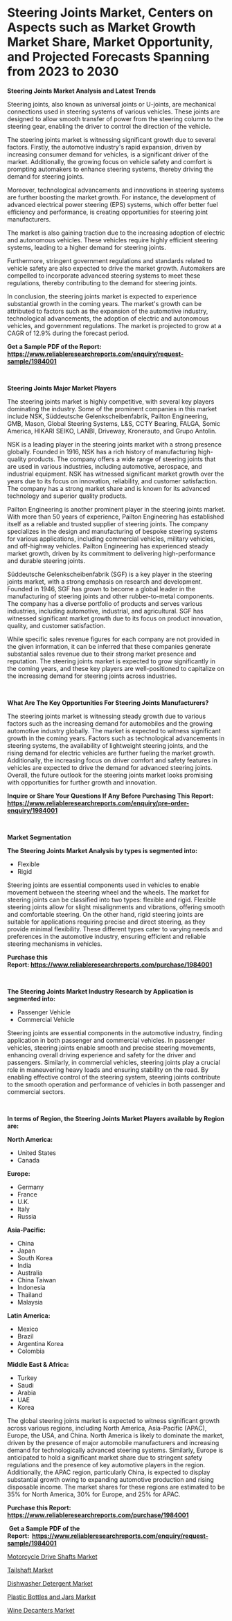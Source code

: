 <p><h1>Steering Joints Market, Centers on Aspects such as Market Growth Market Share, Market Opportunity, and Projected Forecasts Spanning from 2023 to 2030</h1></p><p><strong>Steering Joints Market Analysis and Latest Trends</strong></p>
<p><p>Steering joints, also known as universal joints or U-joints, are mechanical connections used in steering systems of various vehicles. These joints are designed to allow smooth transfer of power from the steering column to the steering gear, enabling the driver to control the direction of the vehicle.</p><p>The steering joints market is witnessing significant growth due to several factors. Firstly, the automotive industry's rapid expansion, driven by increasing consumer demand for vehicles, is a significant driver of the market. Additionally, the growing focus on vehicle safety and comfort is prompting automakers to enhance steering systems, thereby driving the demand for steering joints.</p><p>Moreover, technological advancements and innovations in steering systems are further boosting the market growth. For instance, the development of advanced electrical power steering (EPS) systems, which offer better fuel efficiency and performance, is creating opportunities for steering joint manufacturers.</p><p>The market is also gaining traction due to the increasing adoption of electric and autonomous vehicles. These vehicles require highly efficient steering systems, leading to a higher demand for steering joints.</p><p>Furthermore, stringent government regulations and standards related to vehicle safety are also expected to drive the market growth. Automakers are compelled to incorporate advanced steering systems to meet these regulations, thereby contributing to the demand for steering joints.</p><p>In conclusion, the steering joints market is expected to experience substantial growth in the coming years. The market's growth can be attributed to factors such as the expansion of the automotive industry, technological advancements, the adoption of electric and autonomous vehicles, and government regulations. The market is projected to grow at a CAGR of 12.9% during the forecast period.</p></p>
<p><strong>Get a Sample PDF of the Report:&nbsp; <a href="https://www.reliableresearchreports.com/enquiry/request-sample/1984001">https://www.reliableresearchreports.com/enquiry/request-sample/1984001</a></strong></p>
<p>&nbsp;</p>
<p><strong>Steering Joints Major Market Players</strong></p>
<p><p>The steering joints market is highly competitive, with several key players dominating the industry. Some of the prominent companies in this market include NSK, Süddeutsche Gelenkscheibenfabrik, Pailton Engineering, GMB, Mason, Global Steering Systems, L&S, CCTY Bearing, FALGA, Somic America, HIKARI SEIKO, LANBI, Driveway, Kronerauto, and Grupo Antolin. </p><p>NSK is a leading player in the steering joints market with a strong presence globally. Founded in 1916, NSK has a rich history of manufacturing high-quality products. The company offers a wide range of steering joints that are used in various industries, including automotive, aerospace, and industrial equipment. NSK has witnessed significant market growth over the years due to its focus on innovation, reliability, and customer satisfaction. The company has a strong market share and is known for its advanced technology and superior quality products.</p><p>Pailton Engineering is another prominent player in the steering joints market. With more than 50 years of experience, Pailton Engineering has established itself as a reliable and trusted supplier of steering joints. The company specializes in the design and manufacturing of bespoke steering systems for various applications, including commercial vehicles, military vehicles, and off-highway vehicles. Pailton Engineering has experienced steady market growth, driven by its commitment to delivering high-performance and durable steering joints.</p><p>Süddeutsche Gelenkscheibenfabrik (SGF) is a key player in the steering joints market, with a strong emphasis on research and development. Founded in 1946, SGF has grown to become a global leader in the manufacturing of steering joints and other rubber-to-metal components. The company has a diverse portfolio of products and serves various industries, including automotive, industrial, and agricultural. SGF has witnessed significant market growth due to its focus on product innovation, quality, and customer satisfaction.</p><p>While specific sales revenue figures for each company are not provided in the given information, it can be inferred that these companies generate substantial sales revenue due to their strong market presence and reputation. The steering joints market is expected to grow significantly in the coming years, and these key players are well-positioned to capitalize on the increasing demand for steering joints across industries.</p></p>
<p>&nbsp;</p>
<p><strong>What Are The Key Opportunities For Steering Joints Manufacturers?</strong></p>
<p><p>The steering joints market is witnessing steady growth due to various factors such as the increasing demand for automobiles and the growing automotive industry globally. The market is expected to witness significant growth in the coming years. Factors such as technological advancements in steering systems, the availability of lightweight steering joints, and the rising demand for electric vehicles are further fueling the market growth. Additionally, the increasing focus on driver comfort and safety features in vehicles are expected to drive the demand for advanced steering joints. Overall, the future outlook for the steering joints market looks promising with opportunities for further growth and innovation.</p></p>
<p><strong>Inquire or Share Your Questions If Any Before Purchasing This Report: <a href="https://www.reliableresearchreports.com/enquiry/pre-order-enquiry/1984001">https://www.reliableresearchreports.com/enquiry/pre-order-enquiry/1984001</a></strong></p>
<p>&nbsp;</p>
<p><strong>Market Segmentation</strong></p>
<p><strong>The Steering Joints Market Analysis by types is segmented into:</strong></p>
<p><ul><li>Flexible</li><li>Rigid</li></ul></p>
<p><p>Steering joints are essential components used in vehicles to enable movement between the steering wheel and the wheels. The market for steering joints can be classified into two types: flexible and rigid. Flexible steering joints allow for slight misalignments and vibrations, offering smooth and comfortable steering. On the other hand, rigid steering joints are suitable for applications requiring precise and direct steering, as they provide minimal flexibility. These different types cater to varying needs and preferences in the automotive industry, ensuring efficient and reliable steering mechanisms in vehicles.</p></p>
<p><strong>Purchase this Report:&nbsp;<a href="https://www.reliableresearchreports.com/purchase/1984001">https://www.reliableresearchreports.com/purchase/1984001</a></strong></p>
<p>&nbsp;</p>
<p><strong>The Steering Joints Market Industry Research by Application is segmented into:</strong></p>
<p><ul><li>Passenger Vehicle</li><li>Commercial Vehicle</li></ul></p>
<p><p>Steering joints are essential components in the automotive industry, finding application in both passenger and commercial vehicles. In passenger vehicles, steering joints enable smooth and precise steering movements, enhancing overall driving experience and safety for the driver and passengers. Similarly, in commercial vehicles, steering joints play a crucial role in maneuvering heavy loads and ensuring stability on the road. By enabling effective control of the steering system, steering joints contribute to the smooth operation and performance of vehicles in both passenger and commercial sectors.</p></p>
<p>&nbsp;</p>
<p><strong>In terms of Region, the Steering Joints Market Players available by Region are:</strong></p>
<p>
    <p> <strong> North America: </strong>
        <ul>
            <li>United States</li>
            <li>Canada</li>
        </ul>
        </p> 
    <p> <strong> Europe: </strong>
        <ul>
            <li>Germany</li>
            <li>France</li>
            <li>U.K.</li>
            <li>Italy</li>
            <li>Russia</li>
        </ul>
        </p> 
    <p> <strong> Asia-Pacific: </strong>
        <ul>
            <li>China</li>
            <li>Japan</li>
            <li>South Korea</li>
            <li>India</li>
            <li>Australia</li>
            <li>China Taiwan</li>
            <li>Indonesia</li>
            <li>Thailand</li>
            <li>Malaysia</li>
        </ul>
        </p> 
    <p> <strong> Latin America: </strong>
        <ul>
            <li>Mexico</li>
            <li>Brazil</li>
            <li>Argentina Korea</li>
            <li>Colombia</li>
        </ul>
        </p> 
    <p> <strong> Middle East & Africa: </strong>
        <ul>
            <li>Turkey</li>
            <li>Saudi</li>
            <li>Arabia</li>
            <li>UAE</li>
            <li>Korea</li>
        </ul>
    </p>
    </p>
<p><p>The global steering joints market is expected to witness significant growth across various regions, including North America, Asia-Pacific (APAC), Europe, the USA, and China. North America is likely to dominate the market, driven by the presence of major automobile manufacturers and increasing demand for technologically advanced steering systems. Similarly, Europe is anticipated to hold a significant market share due to stringent safety regulations and the presence of key automotive players in the region. Additionally, the APAC region, particularly China, is expected to display substantial growth owing to expanding automotive production and rising disposable income. The market shares for these regions are estimated to be 35% for North America, 30% for Europe, and 25% for APAC.</p></p>
<p><strong>Purchase this Report: <a href="https://www.reliableresearchreports.com/purchase/1984001">https://www.reliableresearchreports.com/purchase/1984001</a></strong></p>
<p>&nbsp;<strong>Get a Sample PDF of the Report:&nbsp;&nbsp;<a href="https://www.reliableresearchreports.com/enquiry/request-sample/1984001">https://www.reliableresearchreports.com/enquiry/request-sample/1984001</a></strong></p>
<p><strong></strong></p>
<p><p><a href="https://github.com/JameTravis/Market-Research-Report-List-2/blob/main/motorcycle-drive-shafts-market.md">Motorcycle Drive Shafts Market</a></p><p><a href="https://github.com/RichRobinson5/Market-Research-Report-List-2/blob/main/tailshaft-market.md">Tailshaft Market</a></p><p><a href="https://medium.com/@juananienow/dishwasher-detergent-market-size-reveals-the-best-marketing-channels-in-global-industry-3341661a5e5a">Dishwasher Detergent Market</a></p><p><a href="https://medium.com/@kellielakin_97357/plastic-bottles-and-jars-market-comprehensive-assessment-by-type-application-and-geography-984b37ab27c5">Plastic Bottles and Jars Market</a></p><p><a href="https://medium.com/@jaydonhyatt2023/wine-decanters-market-size-market-outlook-and-market-forecast-2023-to-2030-609c6968d87e">Wine Decanters Market</a></p></p>